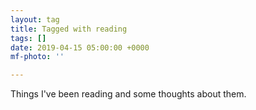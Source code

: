 ```yaml
---
layout: tag
title: Tagged with reading
tags: []
date: 2019-04-15 05:00:00 +0000
mf-photo: ''

---
```

Things I've been reading and some thoughts about them.
